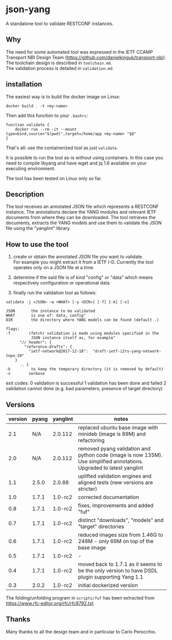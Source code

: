 # json-yang

A standalone tool to validate RESTCONF instances.

## Why

The need for some automated tool was expressed in the IETF CCAMP Transport
NBI Design Team (https://github.com/danielkinguk/transport-nbi).
The toolchain design is described in `toolchain.md`.  
The validation process is detailed in `validation.md`.

## installation

The easiest way is to build the docker image on Linux:  
```
docker build . -t <my-name>
```

Then add this function to your ```.bashrc```:

```
function validate {
    docker run --rm -it --mount type=bind,source="$(pwd)",target=/home/app <my-name> "$@"
}
```

That's all: use the containerized tool as just ```validate```.  

It is possible to run the tool as-is without using containers. In this case you need to
compile libyang and have wget and jq 1.6 available on your executing environment.

The tool has been tested on Linux only so far.

## Description

The tool receives an annotated JSON file which represents a RESTCONF instance.
The annotations declare the YANG modules and relevant IETF documents from where
they can be downloaded. The tool retrieves the documents, extracts the YANG
models and use them to validate the JSON file using the "yanglint" library.

## How to use the tool

1) create or obtain the annotated JSON file you want to validate.    
    For example you might extract it from a IETF I-D.
    Currently the tool operates only on a JSON file at a time.
   
2) determine if the said file is of kind "config" or "data" which
   means respectively configuration or operational data.
   
3) finally run the validation tool as follows:

```
validate -j <JSON> -w <WHAT> [-y <DIR>] [-f] [-k] [-v]

JSON       the instance to be validated
WHAT       is one of: data, config"
DIR        the directory where YANG models can be found (default .)

flags:
-f        (fetch) validation is made using modules specified in the
           JSON instance itself as, for example"
      "// header": {
        "reference-drafts": {
          "ietf-network@2017-12-18":  "draft-ietf-i2rs-yang-network-topo-20"
	}
      .. }
-k         to keep the temporary directory (it is removed by default)
-v        verbose
```

exit codes:
0         validation is successful
1         validation has been done and failed
2         validation cannot done (e.g. bad parameters, presence of target directory)


## Versions

| version | pyang   | yanglint | notes |
| ------- | ------- | -------- | ------|
| 2.1 | N/A   | 2.0.112 | replaced ubuntu base image with minideb (image is 89M) and refactoring |
| 2.0 | N/A   | 2.0.112 | removed pyang validation and python code (image is now 135M). Use simplified annotations. Upgraded to latest yanglint |
| 1.1 | 2.5.0 | 2.0.88 | uplifted validation engines and aligned tests (new versions are stricter) |
| 1.0 | 1.7.1 | 1.0-rc2 | corrected documentation |
| 0.8 | 1.7.1 | 1.0-rc2 | fixes, improvements and added "fuf" |
| 0.7 | 1.7.1 | 1.0-rc2 | distinct "downloads", "models" and "target" directories |
| 0.6 | 1.7.1 | 1.0-rc2 | reduced images size from 1.46G to 248M -  only 69M on top of the base image |
| 0.5 | 1.7.1 | 1.0-rc2 |  -           |
| 0.4 | 1.7.1 | 1.0-rc2 | moved back to 1.7.1 as it seems to be the only version to have DSDL plugin supporting Yang 1.1 |
| 0.3 | 2.0.2 | 1.0-rc2 | initial dockerized version |

The folding/unfolding program in ```scripts/fuf``` has been extracted from https://www.rfc-editor.org/rfc/rfc8792.txt.

## Thanks

Many thanks to all the design team and in particular to Carlo Perocchio.
